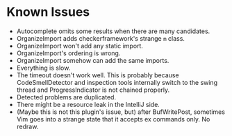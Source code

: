 # Known Issues

* Autocomplete omits some results when there are many candidates.
* OrganizeImport adds checkerframework's strange `m` class.
* OrganizeImport won't add any static import.
* OrganizeImport's ordering is wrong.
* OrganizeImport somehow can add the same imports.
* Everything is slow.
* The timeout doesn't work well. This is probably because CodeSmellDetector and
  inspection tools internally switch to the swing thread and ProgressIndicator
  is not chained properly.
* Detected problems are duplicated.
* There might be a resource leak in the IntelliJ side.
* (Maybe this is not this plugin's issue, but) after BufWritePost, sometimes Vim
  goes into a strange state that it accepts ex commands only. No redraw.
